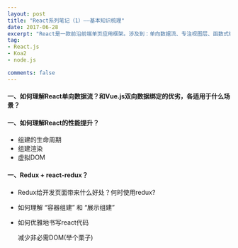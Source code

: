 ```yaml
---
layout: post
title: "React系列笔记（1）——基本知识梳理"
date: 2017-06-28
excerpt: "React是一款前沿前端单页应用框架。涉及到：单向数据流、专注视图层、函数式编程、Virtual DOM、服务器端渲染"
tag:
- React.js
- Koa2
- node.js

comments: false
---
```


#### 一、如何理解React单向数据流？和Vue.js双向数据绑定的优劣，各适用于什么场景？



#### 一、如何理解React的性能提升？

- 组建的生命周期
- 组建渲染
- 虚拟DOM



#### 一、Redux + react-redux？
- Redux给开发页面带来什么好处？何时使用redux?
- 如何理解 “容器组建” 和 “展示组建”
- 如何优雅地书写react代码

	减少非必需DOM(举个栗子)
	




